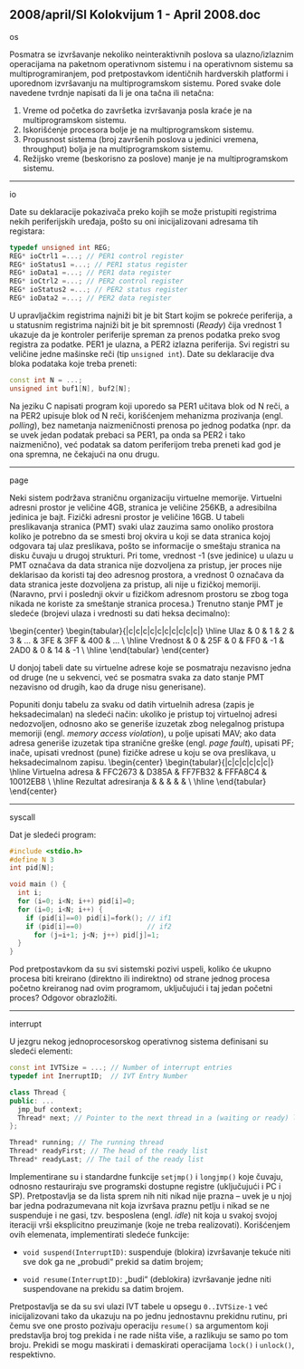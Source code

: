 2008/april/SI Kolokvijum 1 - April 2008.doc
--------------------------------------------------------------------------------
os

Posmatra se izvršavanje nekoliko neinteraktivnih poslova sa ulazno/izlaznim operacijama na
paketnom operativnom sistemu i na operativnom sistemu sa multiprogramiranjem,  pod
pretpostavkom identičnih hardverskih platformi i uporednom izvršavanju na
multiprogramskom sistemu. Pored svake dole navedene tvrdnje napisati da li je ona tačna ili
netačna:

1. Vreme od početka do završetka izvršavanja posla kraće je na multiprogramskom sistemu.
2. Iskorišćenje procesora bolje je na multiprogramskom sistemu.
3. Propusnost sistema (broj završenih poslova u jedinici vremena, throughput) bolja je na
multiprogramskom sistemu.
4. Režijsko vreme (beskorisno za poslove) manje je na multiprogramskom sistemu.

--------------------------------------------------------------------------------
io

Date su deklaracije pokazivača preko kojih se može pristupiti registrima nekih periferijskih
uređaja, pošto su oni inicijalizovani adresama tih registara:
```cpp
typedef unsigned int REG;
REG* ioCtrl1 =...; // PER1 control register
REG* ioStatus1 =...; // PER1 status register
REG* ioData1 =...; // PER1 data register
REG* ioCtrl2 =...; // PER2 control register
REG* ioStatus2 =...; // PER2 status register
REG* ioData2 =...; // PER2 data register
```
U upravljačkim registrima najniži bit je bit Start kojim se pokreće periferija, a u statusnim
registrima najniži bit je bit spremnosti (*Ready*)  čija vrednost 1 ukazuje da je kontroler
periferije spreman za prenos podatka preko svog registra za podatke. PER1 je ulazna, a PER2
izlazna periferija. Svi registri su veličine jedne mašinske reči (tip
`unsigned int`). Date su
deklaracije dva bloka podataka koje treba preneti:
```cpp
const int N = ...;
unsigned int buf1[N], buf2[N];
```
Na jeziku C napisati program koji uporedo sa PER1 učitava blok od N reči, a na PER2 upisuje
blok od N reči,  korišćenjem mehanizma prozivanja (engl. *polling*),  bez nametanja
naizmeničnosti prenosa po jednog podatka (npr. da se uvek jedan podatak prebaci sa PER1,
pa onda sa PER2 i tako naizmenično), već podatak sa datom periferijom treba preneti kad god
je ona spremna, ne čekajući na onu drugu.


--------------------------------------------------------------------------------
page

Neki sistem podržava straničnu organizaciju virtuelne memorije. Virtuelni adresni prostor je
veličine 4GB, stranica je veličine 256KB, a adresibilna jedinica je bajt. Fizički adresni prostor
je veličine 16GB. U tabeli preslikavanja stranica (PMT) svaki ulaz zauzima samo onoliko
prostora koliko je potrebno da se smesti broj okvira u koji se data stranica kojoj odgovara taj
ulaz preslikava, pošto se informacije o smeštaju stranica na disku čuvaju u drugoj strukturi.
Pri tome, vrednost -1 (sve jedinice) u ulazu u PMT označava da data stranica nije dozvoljena
za pristup,  jer proces nije deklarisao da koristi taj deo adresnog prostora,  a vrednost 0
označava da data stranica jeste dozvoljena za pristup, ali nije u fizičkoj memoriji. (Naravno,
prvi i poslednji okvir u fizičkom adresnom prostoru se zbog toga nikada ne koriste za
smeštanje stranica procesa.) Trenutno stanje PMT je sledeće (brojevi ulaza i vrednosti su dati
heksa decimalno):

\begin{center}
\begin{tabular}{|c|c|c|c|c|c|c|c|c|c|}
\hline
Ulaz & 0 & 1 & 2  & 3 & ... & 3FE & 3FF & 400 & ... \\
\hline
Vrednost & 0 & 25F & 0 & FF0 & -1 & 2AD0 & 0 & 14 & -1 \\
\hline
\end{tabular}
\end{center}

U donjoj tabeli date su virtuelne adrese koje se posmatraju nezavisno jedna od druge (ne u
sekvenci, već se posmatra svaka za dato stanje PMT nezavisno od drugih, kao da druge nisu
generisane).  

Popuniti donju tabelu za svaku od datih virtuelnih adresa (zapis je
heksadecimalan) na sledeći način:  ukoliko je pristup toj virtuelnoj adresi nedozvoljen,
odnosno ako se generiše izuzetak zbog nelegalnog pristupa memoriji (engl. *memory access
violation*), u polje upisati MAV; ako data adresa generiše izuzetak tipa stranične greške (engl. *page fault*), upisati PF; inače, upisati vrednost (pune) fizičke adrese u koju se ova preslikava,
u heksadecimalnom zapisu.
\begin{center}
\begin{tabular}{|c|c|c|c|c|c|}
\hline
Virtuelna adresa & FFC2673 & D385A & FF7FB32 & FFFA8C4 & 10012EB8 \\
\hline
Rezultat adresiranja & & & & &  \\
\hline
\end{tabular}
\end{center}


--------------------------------------------------------------------------------
syscall

Dat je sledeći program:
```cpp
#include <stdio.h>
#define N 3
int pid[N];

void main () {
  int i;
  for (i=0; i<N; i++) pid[i]=0;
  for (i=0; i<N; i++) {
    if (pid[i]==0) pid[i]=fork(); // if1
    if (pid[i]==0)                // if2
      for (j=i+1; j<N; j++) pid[j]=1;
  }
}
```
Pod pretpostavkom da su svi sistemski pozivi uspeli, koliko će ukupno procesa biti kreirano
(direktno ili indirektno) od strane jednog procesa početno kreiranog nad ovim programom,
uključujući i taj jedan početni proces? Odgovor obrazložiti.


--------------------------------------------------------------------------------
interrupt

U jezgru nekog jednoprocesorskog operativnog sistema definisani su sledeći elementi:
```cpp
const int IVTSize = ...; // Number of interrupt entries
typedef int InerruptID;  // IVT Entry Number

class Thread {
public: ...
  jmp_buf context;
  Thread* next; // Pointer to the next thread in a (waiting or ready) list
};

Thread* running; // The running thread
Thread* readyFirst; // The head of the ready list
Thread* readyLast; // The tail of the ready list
```
Implementirane su i standardne funkcije `setjmp()`  i `longjmp()` koje čuvaju,  odnosno
restauriraju sve programski dostupne registre (uključujući i PC i SP). Pretpostavlja se da lista
sprem nih niti nikad nije prazna – uvek je u njoj bar jedna podrazumevana nit koja izvršava
praznu petlju i nikad se ne suspenduje i ne gasi, tzv. besposlena (engl. *idle*) nit koja u svakoj
svojoj iteraciji vrši eksplicitno preuzimanje (koje ne treba realizovati).
Korišćenjem ovih elemenata, implementirati sledeće funkcije:

- `void suspend(InterruptID)`: suspenduje (blokira) izvršavanje tekuće niti sve dok
ga ne „probudi“ prekid sa datim brojem;

- `void resume(InterruptID)`: „budi“ (deblokira) izvršavanje jedne niti suspendovane
na prekidu sa datim brojem.

Pretpostavlja se da su svi ulazi IVT tabele u opsegu `0..IVTSize-1` već inicijalizovani tako da
ukazuju na po jednu jednostavnu prekidnu rutinu, pri čemu sve one prosto pozivaju operaciju
`resume()` sa argumentom koji predstavlja broj tog prekida i ne rade ništa više, a razlikuju se
samo po tom broju. Prekidi se mogu maskirati i demaskirati operacijama
`lock()` i `unlock()`,
respektivno.

